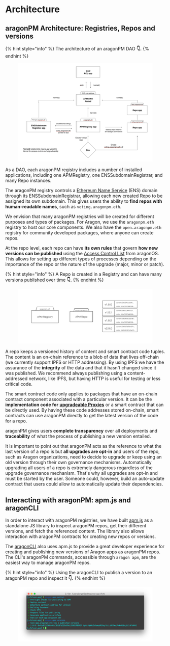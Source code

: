 # Architecture

## aragonPM Architecture: Registries, Repos and versions

{% hint style="info" %}
The architecture of an aragonPM DAO **👇.**
{% endhint %}

<figure><img src="../../../.gitbook/assets/apm-arch.png" alt=""><figcaption></figcaption></figure>

As a DAO, each aragonPM registry includes a number of installed applications, including one APMRegistry, one ENSSubdomainRegistrar, and many Repo instances.&#x20;

The aragonPM registry controls a [Ethereum Name Service](https://ens.domains/) (ENS) domain through its ENSSubdomainRegistrar, allowing each new created Repo to be assigned its own subdomain. This gives users the ability to **find repos with human-readable names**, such as `voting.aragonpm.eth`.

We envision that many aragonPM registries will be created for different purposes and types of packages. For Aragon, we use the `aragonpm.eth` registry to host our core components. We also have the `open.aragonpm.eth` registry for community developed packages, where anyone can create repos.

At the repo level, each repo can have **its own rules** that govern **how new versions can be published** using the [Access Control List](../the-basics/permissions.md) from aragonOS. This allows for setting up different types of processes depending on the importance of the repo or the nature of the upgrade (major, minor or patch).

{% hint style="info" %}
A Repo is created in a Registry and can have many versions published over time **👇.**
{% endhint %}

<figure><img src="../../../.gitbook/assets/apm-repo.png" alt=""><figcaption></figcaption></figure>

A repo keeps a versioned history of content and smart contract code tuples. The content is an on-chain reference to a blob of data that lives off-chain (we currently support IPFS or HTTP addressing). By using IPFS we have the assurance of the **integrity** of the data and that it hasn't changed since it was published. We recommend always publishing using a content-addressed network, like IPFS, but having HTTP is useful for testing or less critical code.

The smart contract code only applies to packages that have an on-chain contract component associated with a particular version. It can be the **implementation code for** [**upgradeable Proxies**](../the-basics/upgradeability.md) or a smart contract that can be directly used. By having these code addresses stored on-chain, smart contracts can use aragonPM directly to get the latest version of the code for a repo.

aragonPM gives users **complete transparency** over all deployments and **traceability** of what the process of publishing a new version entailed.

It is important to point out that aragonPM acts as the reference to what the last version of a repo is but **all upgrades are opt-in** and users of the repo, such as Aragon organizations, need to decide to upgrade or keep using an old version through their own governance mechanisms. Automatically upgrading all users of a repo is extremely dangerous regardless of the upgrade governance mechanism. That's why all upgrades are opt-in and must be started by the user. Someone could, however, build an auto-update contract that users could allow to automatically update their dependencies.

## Interacting with aragonPM: apm.js and aragonCLI <a href="#interacting-with-aragonpm-apmjs-and-aragoncli" id="interacting-with-aragonpm-apmjs-and-aragoncli"></a>

In order to interact with aragonPM registries, we have built [apm.js](https://github.com/aragon/apm.js) as a standalone JS library to inspect aragonPM repos, get their different versions, and fetch the referenced content. The library also allows interaction with aragonPM contracts for creating new repos or versions.

The [aragonCLI](../aragoncli/) also uses apm.js to provide a great developer experience for creating and publishing new versions of Aragon apps as aragonPM repos. The CLI's aragonPM commands, accessible through `aragon apm`, are the easiest way to manage aragonPM repos.

{% hint style="info" %}
Using the aragonCLI to publish a version to an aragonPM repo and inspect it **👇.**
{% endhint %}

<figure><img src="../../../.gitbook/assets/apm-publish.png" alt=""><figcaption></figcaption></figure>
